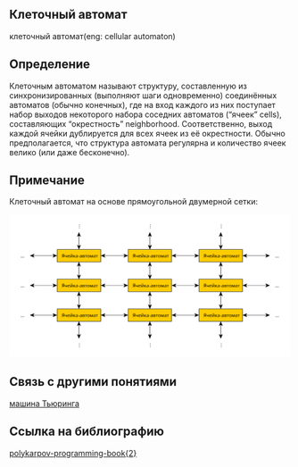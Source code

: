 
##  Клеточный автомат
клеточный автомат(eng: cellular automaton) 

## Определение
Клеточным автоматом называют структуру, составленную из синхронизированных (выполняют шаги одновременно) соединённых автоматов (обычно конечных), где на вход каждого из них поступает набор выходов некоторого набора соседних автоматов (“ячеек” cells), составляющих “окрестность” neighborhood. Соответственно, выход каждой ячейки дублируется для всех ячеек из её окрестности. Обычно предполагается, что структура автомата регулярна и количество ячеек велико (или даже бесконечно).

## Примечание

Клеточный автомат на основе прямоугольной двумерной сетки:

![cellular automaton](../images/2d_cell_automaton.svg)

## Связь с другими понятиями
[машина Тьюринга](turing%20machine.md)
## Ссылка на библиографию
[polykarpov-programming-book{2}](../bibliography/polykarpov-programming-book%7B2%7D.md)
